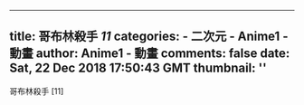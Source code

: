 
---
title: 哥布林殺手 _11_
categories: 
    - 二次元
    - Anime1 - 動畫
author: Anime1 - 動畫
comments: false
date: Sat, 22 Dec 2018 17:50:43 GMT
thumbnail: ''
---

<div>   
哥布林殺手 [11]  
</div>
            